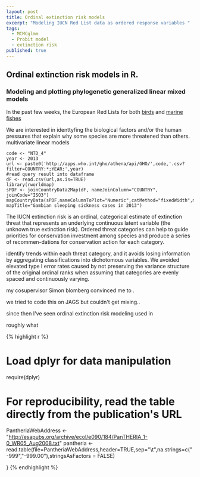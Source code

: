 ```yaml
---
layout: post
title: Ordinal extinction risk models 
excerpt: "Modeling IUCN Red List data as ordered response variables "
tags: 
  - MCMCglmm
  - Probit model
  - extinction risk
published: true
---
```


## Ordinal extinction risk models in R. 
### Modeling and plotting phylogenetic generalized linear mixed models

In the past few weeks, the European Red Lists for both [birds](http://www.theguardian.com/environment/2015/may/14/a-third-of-europes-birds-under-threat-says-most-comprehensive-study-yet) and [marine fishes](http://www.theguardian.com/environment/2015/jun/03/40-of-europes-sharks-and-rays-face-extinction) 

We are interested in identtyfing the biological factors and/or the human pressures that explain why some species are more threatened than others. multivariate linear models 

```{r, hide=TRUE, warning=FALSE, message=FALSE, echo=TRUE}
code <- "NTD_4"
year <- 2013
url <- paste0('http://apps.who.int/gho/athena/api/GHO/',code,'.csv?filter=COUNTRY:*;YEAR:',year)
#read query result into dataframe
dF <- read.csv(url,as.is=TRUE)
library(rworldmap)
sPDF <- joinCountryData2Map(dF, nameJoinColumn="COUNTRY", joinCode="ISO3")
mapCountryData(sPDF,nameColumnToPlot="Numeric",catMethod="fixedWidth",mapRegion="africa", mapTitle="Gambian sleeping sickness cases in 2013")

```

The IUCN extinction risk is an ordinal, categorical estimate of extinction threat that represents an underlying continuous latent variable (the unknown true extinction risk).
Ordered threat categories can help to guide priorities for conservation
investment among species and produce a series of recommen-dations for conservation action for each category. 

identify trends within each threat category, and
it avoids losing information by aggregating classifications
into dichotomous variables. We avoided elevated type I error
rates caused by not preserving the variance structure of the
original ordinal ranks when assuming that categories are
evenly spaced and continuously varying.

my cosupervisor Simon blomberg convinced me to .

we tried to code this on JAGS but couldn't get mixing..

since then I've seen ordinal extinction risk modeling used in 

roughly what

{% highlight r %}

# Load dplyr for data manipulation
require(dplyr)

# For reproducibility, read the table directly from the publication's URL 
PantheriaWebAddress <- "http://esapubs.org/archive/ecol/e090/184/PanTHERIA_1-0_WR05_Aug2008.txt"
pantheria <- read.table(file=PantheriaWebAddress,header=TRUE,sep="\t",na.strings=c("-999","-999.00"),stringsAsFactors = FALSE)


}
{% endhighlight %}

